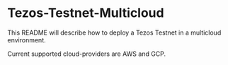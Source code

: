 # Tezos-Testnet-Multicloud

This README will describe how to deploy a Tezos Testnet in a multicloud environment. 

Current supported cloud-providers are AWS and GCP.






